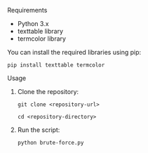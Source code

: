 Requirements
- Python 3.x
- texttable library
- termcolor library
  
You can install the required libraries using pip:

```pip install texttable termcolor```

Usage
1. Clone the repository:
   
    `git clone <repository-url>`

    `cd <repository-directory>`
2. Run the script:
   
     `python brute-force.py`

